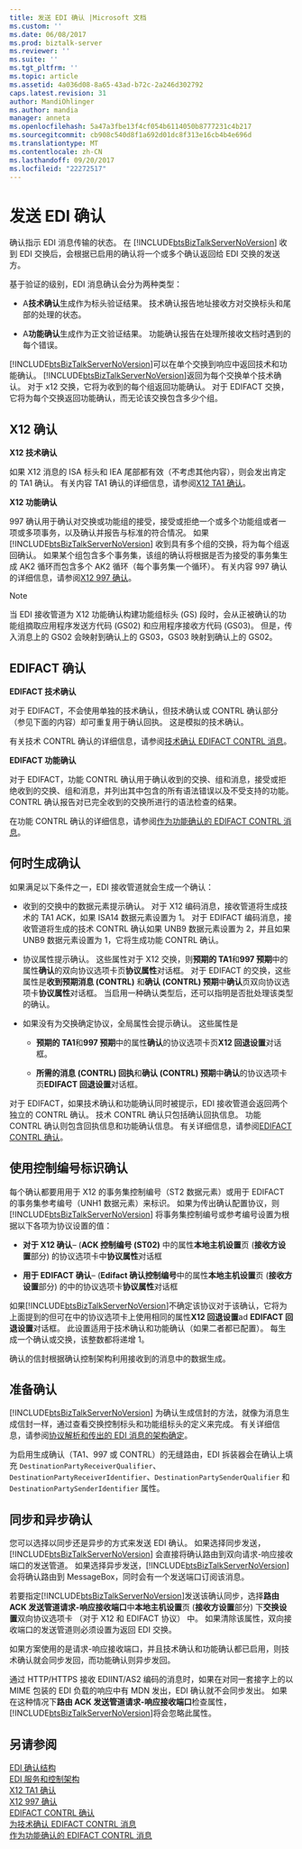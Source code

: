 ```yaml
---
title: 发送 EDI 确认 |Microsoft 文档
ms.custom: ''
ms.date: 06/08/2017
ms.prod: biztalk-server
ms.reviewer: ''
ms.suite: ''
ms.tgt_pltfrm: ''
ms.topic: article
ms.assetid: 4a036d08-8a65-43ad-b72c-2a246d302792
caps.latest.revision: 31
author: MandiOhlinger
ms.author: mandia
manager: anneta
ms.openlocfilehash: 5a47a3fbe13f4cf054b6114050b8777231c4b217
ms.sourcegitcommit: cb908c540d8f1a692d01dc8f313e16cb4b4e696d
ms.translationtype: MT
ms.contentlocale: zh-CN
ms.lasthandoff: 09/20/2017
ms.locfileid: "22272517"
---
```

# <a name="sending-an-edi-acknowledgment"></a>发送 EDI 确认
确认指示 EDI 消息传输的状态。 在 [!INCLUDE[btsBizTalkServerNoVersion](../includes/btsbiztalkservernoversion-md.md)] 收到 EDI 交换后，会根据已启用的确认将一个或多个确认返回给 EDI 交换的发送方。  
  
 基于验证的级别，EDI 消息确认会分为两种类型：  
  
-   A**技术确认**生成作为标头验证结果。 技术确认报告地址接收方对交换标头和尾部的处理的状态。  
  
-   A**功能确认**生成作为正文验证结果。 功能确认报告在处理所接收文档时遇到的每个错误。  
  
 [!INCLUDE[btsBizTalkServerNoVersion](../includes/btsbiztalkservernoversion-md.md)]可以在单个交换到响应中返回技术和功能确认。 [!INCLUDE[btsBizTalkServerNoVersion](../includes/btsbiztalkservernoversion-md.md)]返回为每个交换单个技术确认。 对于 x12 交换，它将为收到的每个组返回功能确认。 对于 EDIFACT 交换，它将为每个交换返回功能确认，而无论该交换包含多少个组。  
  
## <a name="x12-acknowledgments"></a>X12 确认  
 **X12 技术确认**  
  
 如果 X12 消息的 ISA 标头和 IEA 尾部都有效（不考虑其他内容），则会发出肯定的 TA1 确认。 有关内容 TA1 确认的详细信息，请参阅[X12 TA1 确认](../core/x12-ta1-acknowledgment.md)。  
  
 **X12 功能确认**  
  
 997 确认用于确认对交换或功能组的接受，接受或拒绝一个或多个功能组或者一项或多项事务，以及确认并报告与标准的符合情况。 如果 [!INCLUDE[btsBizTalkServerNoVersion](../includes/btsbiztalkservernoversion-md.md)] 收到具有多个组的交换，将为每个组返回确认。 如果某个组包含多个事务集，该组的确认将根据是否为接受的事务集生成 AK2 循环而包含多个 AK2 循环（每个事务集一个循环）。 有关内容 997 确认的详细信息，请参阅[X12 997 确认](../core/x12-997-acknowledgment.md)。  
  
> [!NOTE]
>  当 EDI 接收管道为 X12 功能确认构建功能组标头 (GS) 段时，会从正被确认的功能组摘取应用程序发送方代码 (GS02) 和应用程序接收方代码 (GS03)。 但是，传入消息上的 GS02 会映射到确认上的 GS03，GS03 映射到确认上的 GS02。  
  
## <a name="edifact-acknowledgments"></a>EDIFACT 确认  
 **EDIFACT 技术确认**  
  
 对于 EDIFACT，不会使用单独的技术确认，但技术确认或 CONTRL 确认部分（参见下面的内容）却可重复用于确认回执。 这是模拟的技术确认。  
  
 有关技术 CONTRL 确认的详细信息，请参阅[技术确认 EDIFACT CONTRL 消息](../core/edifact-contrl-message-as-technical-acknowledgment.md)。  
  
 **EDIFACT 功能确认**  
  
 对于 EDIFACT，功能 CONTRL 确认用于确认收到的交换、组和消息，接受或拒绝收到的交换、组和消息，并列出其中包含的所有语法错误以及不受支持的功能。 CONTRL 确认报告对已完全收到的交换所进行的语法检查的结果。  
  
 在功能 CONTRL 确认的详细信息，请参阅[作为功能确认的 EDIFACT CONTRL 消息](../core/edifact-contrl-message-as-functional-acknowledgment.md)。  
  
## <a name="when-an-acknowledgment-is-generated"></a>何时生成确认  
 如果满足以下条件之一，EDI 接收管道就会生成一个确认：  
  
-   收到的交换中的数据元素提示确认。 对于 X12 编码消息，接收管道将生成技术的 TA1 ACK，如果 ISA14 数据元素设置为 1。 对于 EDIFACT 编码消息，接收管道将生成的技术 CONTRL 确认如果 UNB9 数据元素设置为 2，并且如果 UNB9 数据元素设置为 1，它将生成功能 CONTRL 确认。  
  
-   协议属性提示确认。 这些属性对于 X12 交换，则**预期的 TA1**和**997 预期**中的属性**确认**的双向协议选项卡页**协议属性**对话框。 对于 EDIFACT 的交换，这些属性是**收到预期消息 (CONTRL)** 和**确认 (CONTRL) 预期**中**确认**页双向协议选项卡**协议属性**对话框。 当启用一种确认类型后，还可以指明是否批处理该类型的确认。  
  
-   如果没有为交换确定协议，全局属性会提示确认。 这些属性是  
  
    -   **预期的 TA1**和**997 预期**中的属性**确认**的协议选项卡页**X12 回退设置**对话框。  
  
    -   **所需的消息 (CONTRL) 回执**和**确认 (CONTRL) 预期**中**确认**的协议选项卡页**EDIFACT 回退设置**对话框。  
  
 对于 EDIFACT，如果技术确认和功能确认同时被提示，EDI 接收管道会返回两个独立的 CONTRL 确认。 技术 CONTRL 确认只包括确认回执信息。 功能 CONTRL 确认则包含回执信息和功能确认信息。 有关详细信息，请参阅[EDIFACT CONTRL 确认](../core/edifact-contrl-acknowledgment.md)。  
  
## <a name="identifying-an-acknowledgment-with-a-control-number"></a>使用控制编号标识确认  
 每个确认都要用用于 X12 的事务集控制编号（ST2 数据元素）或用于 EDIFACT 的事务集参考编号（UNH1 数据元素）来标识。 如果为传出确认配置协议，则 [!INCLUDE[btsBizTalkServerNoVersion](../includes/btsbiztalkservernoversion-md.md)] 将事务集控制编号或参考编号设置为根据以下各项为协议设置的值：  
  
-   **对于 X12 确认**– (**ACK 控制编号 (ST02)** 中的属性**本地主机设置**页 (**接收方设置**部分) 的协议选项卡中**协议属性**对话框  
  
-   **用于 EDIFACT 确认**– (**Edifact 确认控制编号**中的属性**本地主机设置**页 (**接收方设置**部分) 的中的协议选项卡**协议属性**对话框  
  
 如果[!INCLUDE[btsBizTalkServerNoVersion](../includes/btsbiztalkservernoversion-md.md)]不确定该协议对于该确认，它将为上面提到的但可在中的协议选项卡上使用相同的属性**X12 回退设置**ad **EDIFACT 回退设置**对话框。 此设置适用于技术确认和功能确认（如果二者都已配置）。 每生成一个确认或交换，该整数都将递增 1。  
  
 确认的信封根据确认控制架构利用接收到的消息中的数据生成。  
  
## <a name="preparing-the-acknowledgment"></a>准备确认  
 [!INCLUDE[btsBizTalkServerNoVersion](../includes/btsbiztalkservernoversion-md.md)] 为确认生成信封的方法，就像为消息生成信封一样，通过查看交换控制标头和功能组标头的定义来完成。 有关详细信息，请参阅[协议解析和传出的 EDI 消息的架构确定](../core/agreement-resolution-and-schema-determination-for-outgoing-edi-messages.md)。  
  
 为启用生成确认（TA1、997 或 CONTRL）的无缝路由，EDI 拆装器会在确认上填充 `DestinationPartyReceiverQualifier`、`DestinationPartyReceiverIdentifier`、`DestinationPartySenderQualifier` 和 `DestinationPartySenderIdentifier` 属性。  
  
## <a name="synchronous-and-asynchronous-acknowledgments"></a>同步和异步确认  
 您可以选择以同步还是异步的方式来发送 EDI 确认。 如果选择同步发送，[!INCLUDE[btsBizTalkServerNoVersion](../includes/btsbiztalkservernoversion-md.md)] 会直接将确认路由到双向请求-响应接收端口的发送管道。 如果选择异步发送，[!INCLUDE[btsBizTalkServerNoVersion](../includes/btsbiztalkservernoversion-md.md)] 会将确认路由到 MessageBox，同时会有一个发送端口订阅该消息。  
  
 若要指定[!INCLUDE[btsBizTalkServerNoVersion](../includes/btsbiztalkservernoversion-md.md)]发送该确认同步，选择**路由 ACK 发送管道请求-响应接收端口**中**本地主机设置**页 (**接收方设置**部分) 下**交换设置**双向协议选项卡 （对于 X12 和 EDIFACT 协议） 中。 如果清除该属性，双向接收端口的发送管道则必须设置为返回 EDI 交换。  
  
 如果方案使用的是请求-响应接收端口，并且技术确认和功能确认都已启用，则技术确认就会同步发回，而功能确认则异步发回。  
  
 通过 HTTP/HTTPS 接收 EDIINT/AS2 编码的消息时，如果在对同一套接字上的以 MIME 包装的 EDI 负载的响应中有 MDN 发出，EDI 确认就不会同步发出。 如果在这种情况下**路由 ACK 发送管道请求-响应接收端口**检查属性，[!INCLUDE[btsBizTalkServerNoVersion](../includes/btsbiztalkservernoversion-md.md)]将会忽略此属性。  
  
## <a name="see-also"></a>另请参阅  
 [EDI 确认结构](../core/edi-acknowledgment-structure.md)   
 [EDI 服务和控制架构](../core/edi-service-and-control-schemas.md)   
 [X12 TA1 确认](../core/x12-ta1-acknowledgment.md)   
 [X12 997 确认](../core/x12-997-acknowledgment.md)   
 [EDIFACT CONTRL 确认](../core/edifact-contrl-acknowledgment.md)   
 [为技术确认 EDIFACT CONTRL 消息](../core/edifact-contrl-message-as-technical-acknowledgment.md)   
 [作为功能确认的 EDIFACT CONTRL 消息](../core/edifact-contrl-message-as-functional-acknowledgment.md)